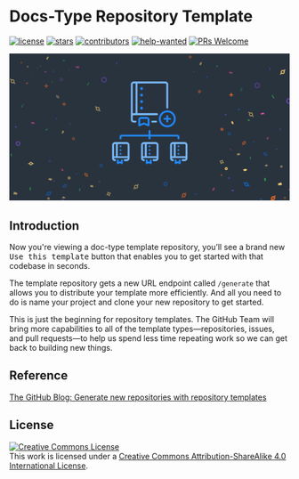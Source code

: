 # Docs-Type Repository Template

[![license](https://badgen.net/github/license/khulnasoft/docs-template?color=green)](https://github.com/khulnasoft/docs-template/blob/main/LICENSE)
[![stars](https://badgen.net/github/stars/khulnasoft/docs-template)](https://github.com/khulnasoft/docs-template/stargazers)
[![contributors](https://badgen.net/github/contributors/khulnasoft/docs-template)](https://github.com/khulnasoft/docs-template/graphs/contributors)
[![help-wanted](https://badgen.net/github/label-issues/khulnasoft/docs-template/help%20wanted/open)](https://github.com/khulnasoft/docs-template/labels/help%20wanted)
[![PRs Welcome](https://badgen.net/badge/PRs/welcome/green)](http://makeapullrequest.com)

<div align="center"> <img src="./images/repository-template-demo.png"/> </div>


## Introduction

Now you're viewing a doc-type template repository, you’ll see a brand new <kbd>Use this template</kbd> button that enables you to get started with that codebase in seconds.

The template repository gets a new URL endpoint called `/generate` that allows you to distribute your template more efficiently. And all you need to do is name your project and clone your new repository to get started.

This is just the beginning for repository templates. The GitHub Team will bring more capabilities to all of the template types—repositories, issues, and pull requests—to help us spend less time repeating work so we can get back to building new things.

## Reference

[The GitHub Blog: Generate new repositories with repository templates](https://github.blog/2019-06-06-generate-new-repositories-with-repository-templates/)

## License

<a rel="license" href="http://creativecommons.org/licenses/by-sa/4.0/"><img alt="Creative Commons License" style="border-width:0" src="https://i.creativecommons.org/l/by-sa/4.0/88x31.png" /></a><br />This work is licensed under a <a rel="license" href="http://creativecommons.org/licenses/by-sa/4.0/">Creative Commons Attribution-ShareAlike 4.0 International License</a>.
